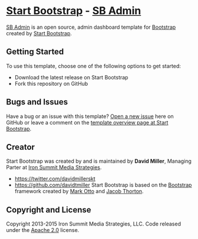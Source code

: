 # [Start Bootstrap](http://startbootstrap.com/) - [SB Admin](http://startbootstrap.com/template-overviews/sb-admin/)
[SB Admin](http://startbootstrap.com/template-overviews/sb-admin/) is an open source, admin dashboard template for [Bootstrap](http://getbootstrap.com/) created by [Start Bootstrap](http://startbootstrap.com/).
## Getting Started
To use this template, choose one of the following options to get started:
* Download the latest release on Start Bootstrap
* Fork this repository on GitHub
## Bugs and Issues
Have a bug or an issue with this template? [Open a new issue](https://github.com/IronSummitMedia/startbootstrap-sb-admin/issues) here on GitHub or leave a comment on the [template overview page at Start Bootstrap](http://startbootstrap.com/template-overviews/sb-admin/).
## Creator
Start Bootstrap was created by and is maintained by **David Miller**, Managing Parter at [Iron Summit Media Strategies](http://www.ironsummitmedia.com/).
* https://twitter.com/davidmillerskt
* https://github.com/davidtmiller
Start Bootstrap is based on the [Bootstrap](http://getbootstrap.com/) framework created by [Mark Otto](https://twitter.com/mdo) and [Jacob Thorton](https://twitter.com/fat).
## Copyright and License
Copyright 2013-2015 Iron Summit Media Strategies, LLC. Code released under the [Apache 2.0](https://github.com/IronSummitMedia/startbootstrap-sb-admin/blob/gh-pages/LICENSE) license.